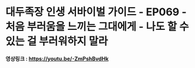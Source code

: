 # 대두족장 인생 서바이벌 가이드 - EP069 - 처음 부러움을 느끼는 그대에게 - 나도 할 수 있는 걸 부러워하지 말라

**영상링크 : https://youtu.be/-ZmPshBvdHk**